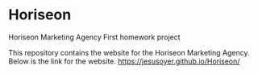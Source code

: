 # Horiseon
Horiseon Marketing Agency
First homework project

This repository contains the website for the Horiseon Marketing Agency. Below is the link for the website.
https://jesusoyer.github.io/Horiseon/
